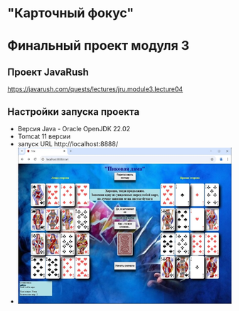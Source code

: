 # "Карточный фокус"
# Финальный проект модуля 3

## Проект JavaRush
https://javarush.com/quests/lectures/jru.module3.lecture04

## Настройки запуска проекта
- Версия Java - Oracle OpenJDK 22.02
- Tomcat 11 версии
- запуск URL http://localhost:8888/
- <img src = src/main/webapp/img/project3.jpg width= 500  height=350 >